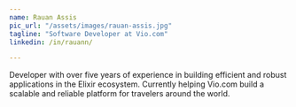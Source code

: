 ```yaml
---
name: Rauan Assis
pic_url: "/assets/images/rauan-assis.jpg"
tagline: "Software Developer at Vio.com"
linkedin: /in/rauann/

---
```

Developer with over five years of experience in building efficient and robust applications in the Elixir ecosystem. Currently helping Vio.com build a scalable and reliable platform for travelers around the world.